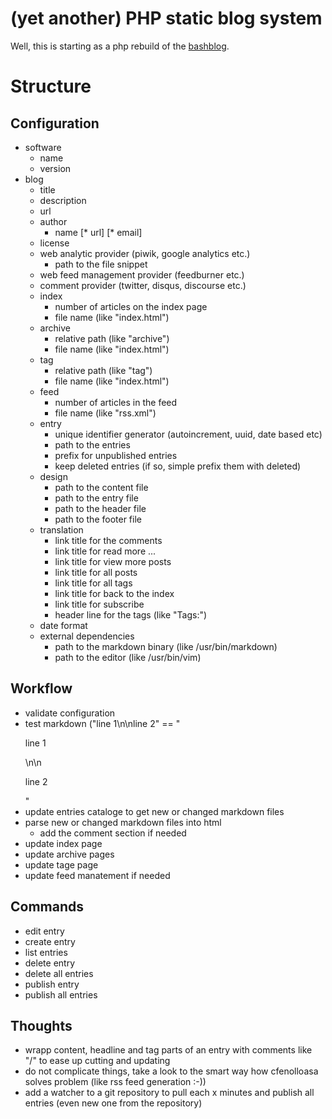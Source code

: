 # (yet another) PHP static blog system

Well, this is starting as a php rebuild of the [bashblog](https://github.com/cfenollosa/bashblog).

# Structure

## Configuration

* software
    * name
    * version
* blog
    * title
    * description
    * url
    * author
        * name
        [* url]
        [* email]
    * license
    * web analytic provider (piwik, google analytics etc.)
        * path to the file snippet
    * web feed management provider (feedburner etc.)
    * comment provider (twitter, disqus, discourse etc.)
    * index
        * number of articles on the index page
        * file name (like "index.html")
    * archive
        * relative path (like "archive")
        * file name (like "index.html")
    * tag
        * relative path (like "tag")
        * file name (like "index.html")
    * feed
        * number of articles in the feed
        * file name (like "rss.xml")
    * entry
        * unique identifier generator (autoincrement, uuid, date based etc)
        * path to the entries
        * prefix for unpublished entries
        * keep deleted entries (if so, simple prefix them with deleted)
    * design
        * path to the content file
        * path to the entry file
        * path to the header file
        * path to the footer file
    * translation
        * link title for the comments 
        * link title for read more ...
        * link title for view more posts
        * link title for all posts
        * link title for all tags
        * link title for back to the index
        * link title for subscribe
        * header line for the tags (like "Tags:")
    * date format
    * external dependencies
        * path to the markdown binary (like /usr/bin/markdown)
        * path to the editor (like /usr/bin/vim)
 
## Workflow

* validate configuration
* test markdown ("line 1\n\nline 2" == "<p>line 1</p>\n\n<p>line 2</p>"
* update entries cataloge to get new or changed markdown files
* parse new or changed markdown files into html
    * add the comment section if needed
* update index page
* update archive pages
* update tage page
* update feed manatement if needed

## Commands

* edit entry <file name>
* create entry <file name>
* list entries
* delete entry <file name>
* delete all entries
* publish entry <file name>
* publish all entries

## Thoughts

* wrapp content, headline and tag parts of an entry with comments like "<!-- begin of content section -->/<!-- end of content seciont -->" to ease up cutting and updating
* do not complicate things, take a look to the smart way how cfenolloasa solves problem (like rss feed generation :-))
* add a watcher to a git repository to pull each x minutes and publish all entries (even new one from the repository)

